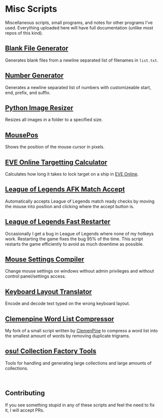 # Misc Scripts

Miscellaneous scripts, small programs, and notes for other programs I've used. Everything uploaded here will have full documentation (unlike most repos of this kind).

## [Blank File Generator](https://github.com/Kuuuube/Misc_Scripts/tree/main/scripts_and_programs/blank_file_generator/)

Generates blank files from a newline separated list of filenames in `list.txt`. 

## [Number Generator](https://github.com/Kuuuube/Misc_Scripts/tree/main/scripts_and_programs/number_generator/)

Generates a newline separated list of numbers with customizeable start, end, prefix, and suffix.

## [Python Image Resizer](https://github.com/Kuuuube/Misc_Scripts/tree/main/scripts_and_programs/python_image_resizer/)

Resizes all images in a folder to a specified size.

## [MousePos](https://github.com/Kuuuube/Misc_Scripts/tree/main/scripts_and_programs/mousepos)

Shows the position of the mouse cursor in pixels.

## [EVE Online Targetting Calculator](https://github.com/Kuuuube/Misc_Scripts/tree/main/scripts_and_programs/eve_online_targetting_calculator)

Calculates how long it takes to lock target on a ship in [EVE Online](https://www.eveonline.com/).

## [League of Legends AFK Match Accept](https://github.com/Kuuuube/Misc_Scripts/tree/main/scripts_and_programs/league_of_legends_afk_match_accept)

Automatically accepts League of Legends match ready checks by moving the mouse into position and clicking where the accept button is.

## [League of Legends Fast Restarter](https://github.com/Kuuuube/Misc_Scripts/tree/main/scripts_and_programs/league_of_legends_fast_restarter)

Occasionally I get a bug in League of Legends where none of my hotkeys work. Restarting the game fixes the bug 95% of the time. This script restarts the game efficiently to avoid as much downtime as possible.

## [Mouse Settings Compiler](https://github.com/Kuuuube/Misc_Scripts/tree/main/scripts_and_programs/mouse_settings_compiler)

Change mouse settings on windows without admin privileges and without control panel/settings access.

## [Keyboard Layout Translator](https://github.com/Kuuuube/Misc_Scripts/tree/main/scripts_and_programs/keyboard_layout_translator)

Encode and decode text typed on the wrong keyboard layout.

## [Clemenpine Word List Compressor](https://github.com/Kuuuube/Misc_Scripts/tree/main/scripts_and_programs/clemenpine_word_list_compressor)

My fork of a small script written by [ClemenPine](https://github.com/ClemenPine) to compress a word list into the smallest amount of words by removing duplicate trigrams.

## [osu! Collection Factory Tools](https://github.com/Kuuuube/Misc_Scripts/tree/main/scripts_and_programs/osu_collection_factory_tools)

Tools for handling and generating large collections and large amounts of collections.

<br>

## Contributing

If you see something stupid in any of these scripts and feel the need to fix it, I will accept PRs.